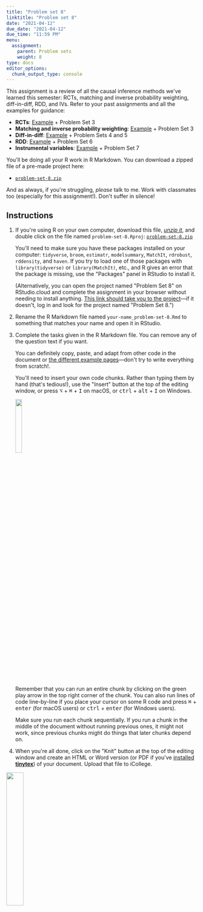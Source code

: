 ```yaml
---
title: "Problem set 8"
linktitle: "Problem set 8"
date: "2021-04-12"
due_date: "2021-04-12"
due_time: "11:59 PM"
menu:
  assignment:
    parent: Problem sets
    weight: 8
type: docs
editor_options: 
  chunk_output_type: console
---
```


This assignment is a review of all the causal inference methods we've learned this semester: RCTs, matching and inverse probability weighting, diff-in-diff, RDD, and IVs. Refer to your past assignments and all the examples for guidance:

- **RCTs**: [Example](/example/rcts/) + Problem Set 3
- **Matching and inverse probability weighting**: [Example](/example/matching-ipw/) + Problem Set 3
- **Diff-in-diff**: [Example](/example/diff-in-diff/) + Problem Sets 4 and 5
- **RDD**: [Example](/example/rdd/) + Problem Set 6
- **Instrumental variables**: [Example](/example/iv/) + Problem Set 7

You'll be doing all your R work in R Markdown. You can download a zipped file of a pre-made project here:

- [<i class="fas fa-file-archive"></i> `problem-set-8.zip`](/projects/problem-set-8.zip)

And as always, if you're struggling, *please* talk to me. Work with classmates too (especially for this assignment!). Don't suffer in silence!


## Instructions

1. If you're using R on your own computer, download this file, [*unzip it*](https://evalf20.classes.andrewheiss.com/resource/unzipping/), and double click on the file named `problem-set-8.Rproj`: [<i class="fas fa-file-archive"></i> `problem-set-8.zip`](/projects/problem-set-8.zip)

    You'll need to make sure you have these packages installed on your computer: `tidyverse`, `broom`, `estimatr`, `modelsummary`, `MatchIt`, `rdrobust`, `rddensity`, and `haven`. If you try to load one of those packages with `library(tidyverse)` or `library(MatchIt)`, etc., and R gives an error that the package is missing, use the "Packages" panel in RStudio to install it.

    (Alternatively, you can open the project named "Problem Set 8" on RStudio.cloud and complete the assignment in your browser without needing to install anything. [This link should take you to the project](https://rstudio.cloud/spaces/82624/project/1844655)—if it doesn't, log in and look for the project named "Problem Set 8.")

2. Rename the R Markdown file named `your-name_problem-set-8.Rmd` to something that matches your name and open it in RStudio.

3. Complete the tasks given in the R Markdown file. You can remove any of the question text if you want.

    You can definitely copy, paste, and adapt from other code in the document or [the different example pages](/example/)—don't try to write everything from scratch!.

    You'll need to insert your own code chunks. Rather than typing them by hand (that's tedious!), use the "Insert" button at the top of the editing window, or press  <kbd>⌥</kbd> + <kbd>⌘</kbd> + <kbd>I</kbd> on macOS, or <kbd>ctrl</kbd> + <kbd>alt</kbd> + <kbd>I</kbd> on Windows.

    <img src="/img/assignments/insert-chunk-button.png" width="19%" />

    Remember that you can run an entire chunk by clicking on the green play arrow in the top right corner of the chunk. You can also run lines of code line-by-line if you place your cursor on some R code and press <kbd>⌘</kbd> + <kbd>enter</kbd> (for macOS users) or <kbd>ctrl</kbd> + <kbd>enter</kbd> (for Windows users).

    Make sure you run each chunk sequentially. If you run a chunk in the middle of the document without running previous ones, it might not work, since previous chunks might do things that later chunks depend on.

4. When you're all done, click on the "Knit" button at the top of the editing window and create an HTML or Word version (or PDF if you've [installed **tinytex**](/resource/install/#install-tinytex)) of your document. Upload that file to iCollege.

<img src="/img/assignments/knit-button.png" width="30%" />
